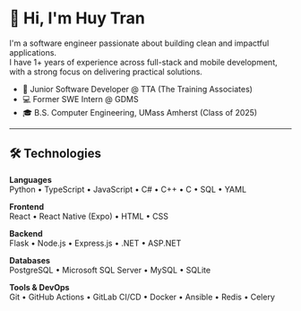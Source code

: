 # 👋 Hi, I'm Huy Tran

I'm a software engineer passionate about building clean and impactful applications.  
I have 1+ years of experience across full-stack and mobile development, with a strong focus on delivering practical solutions.

- 🚀 Junior Software Developer @ TTA (The Training Associates)  
- 💻 Former SWE Intern @ GDMS  
- 🎓 B.S. Computer Engineering, UMass Amherst (Class of 2025)

---

## 🛠️ Technologies

**Languages**  
Python • TypeScript • JavaScript • C# • C++ • C • SQL • YAML  

**Frontend**  
React • React Native (Expo) • HTML • CSS

**Backend**  
Flask • Node.js • Express.js • .NET • ASP.NET 

**Databases**  
PostgreSQL • Microsoft SQL Server • MySQL • SQLite  

**Tools & DevOps**  
Git • GitHub Actions • GitLab CI/CD • Docker • Ansible • Redis • Celery
